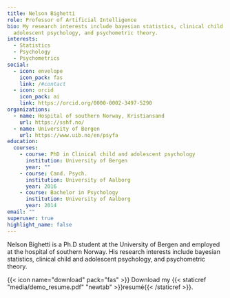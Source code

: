 ```yaml
---
title: Nelson Bighetti
role: Professor of Artificial Intelligence
bio: My research interests include bayesian statistics, clinical child and
  adolescent psychology, and psychometric theory.
interests:
  - Statistics
  - Psychology
  - Psychometrics
social:
  - icon: envelope
    icon_pack: fas
    link: /#contact
  - icon: orcid
    icon_pack: ai
    link: https://orcid.org/0000-0002-3497-5290
organizations:
  - name: Hospital of southern Norway, Kristiansand
    url: https://sshf.no/
  - name: University of Bergen
    url: https://www.uib.no/en/psyfa
education:
  courses:
    - course: PhD in Clinical child and adolescent psychology
      institution: University of Bergen
      year: ""
    - course: Cand. Psych.
      institution: University of Aalborg
      year: 2016
    - course: Bachelor in Psychology
      institution: University of Aalborg
      year: 2014
email: ""
superuser: true
highlight_name: false
---
```

Nelson Bighetti is a Ph.D student at the University of Bergen and employed at the hospital of southern Norway. His research interests include bayesian statistics, clinical child and adolescent psychology, and psychometric theory.

{{< icon name="download" pack="fas" >}} Download my {{< staticref "media/demo_resume.pdf" "newtab" >}}resumé{{< /staticref >}}.